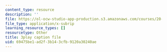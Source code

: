 ```yaml
---
content_type: resource
description: ''
file: https://ol-ocw-studio-app-production.s3.amazonaws.com/courses/20-219-becoming-the-next-bill-nye-writing-and-hosting-the-educational-show-january-iap-2015/69475be1ad2f3b143cfb9120a30240ae_Docl3KOqnHI.srt
file_type: application/x-subrip
learning_resource_types: []
resourcetype: Other
title: 3play caption file
uid: 69475be1-ad2f-3b14-3cfb-9120a30240ae
---
```


